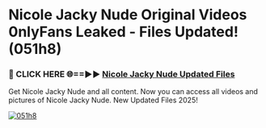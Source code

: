# Nicole Jacky Nude Original Videos 0nlyFans Leaked - Files Updated! (051h8)

<h3>🔴 CLICK HERE 🌐==►► <a href="https://tinyurl.com/yrmya6cz" rel="nofollow">Nicole Jacky Nude Updated Files</a></h3>

Get Nicole Jacky Nude and all content. Now you can access all videos and pictures of Nicole Jacky Nude. New Updated Files 2025!

[![051h8](https://i.imgur.com/FMdXYCs.gif)](https://tinyurl.com/yrmya6cz)
